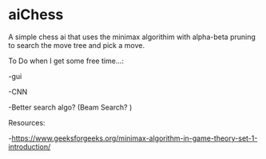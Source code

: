 # aiChess
A simple chess ai that uses the minimax algorithim with alpha-beta pruning to search the move tree and pick a move.


To Do when I get some free time...:

-gui

-CNN

-Better search algo? (Beam Search? )


Resources:

-https://www.geeksforgeeks.org/minimax-algorithm-in-game-theory-set-1-introduction/
